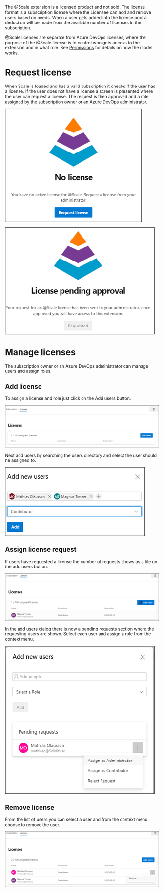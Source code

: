 The @Scale extension is a licensed product and not sold. The license format is a subscription license where the Licensee can add and remove users based on needs. When a user gets added into the license pool a deduction will be made from the available number of licenses in the subscription.

@Scale licenses are separate from Azure DevOps licenses, where the purpose of the @Scale license is to control who gets access to the extension and in what role. See [Permissions]() for details on how the model works.

# Request license

When Scale is loaded and has a valid subscription it checks if the user has a license. If the user does not have a license a screen is presented where the user can request a license. The request is then approved and a role assigned by the subscription owner or an Azure DevOps administrator.


![image.png](/docs/.attachments/image-4499e73f-6cf9-4571-a8eb-afd8cc67fdba.png)

![image.png](/docs/.attachments/image-f948f6c1-e41f-481e-830b-9bf3a8e95cd0.png)

# Manage licenses

The subscription owner or an Azure DevOps administrator can manage users and assign roles.

## Add license

To assign a license and role just click on the Add users button. 

  ![image.png](/docs/.attachments/image-691e51c4-facb-4211-bd85-a3d8222eae0c.png)

Next add users by searching the users directory and select the user should ne assigned to.

  ![image.png](/docs/.attachments/image-df01a0ba-ac88-4cee-8025-c175e4e3adeb.png)

## Assign license request

If users have requested a license the number of requests shows as a tile on the add users button.

  ![image.png](/docs/.attachments/image-bdc6f3dc-15aa-4e24-9f18-c0ce641fd15f.png)

In the add users dialog there is now a pending requests section where the requesting users are shown. Select each user and assign a role from the context menu.

  ![image.png](/docs/.attachments/image-f9b145c5-b48e-412d-8068-101d4d6a96fc.png)

## Remove license

From the list of users you can select a user and from the context menu choose to remove the user.

  ![image.png](/docs/.attachments/image-8ec1ff7c-1d98-45a3-b2fb-8cc3f478f4b9.png)

